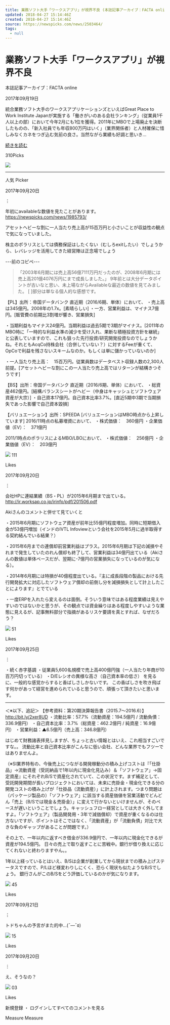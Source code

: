 ```yaml
---
title: 業務ソフト大手「ワークスアプリ」が視界不良 (本誌記事アーカイブ：FACTA online)
updated: 2018-04-27 15:14:46Z
created: 2018-04-27 15:14:46Z
source: https://newspicks.com/news/2503464/
tags:
  - null
---
```


# 業務ソフト大手「ワークスアプリ」が視界不良

本誌記事アーカイブ：FACTA online

2017年09月19日

統合業務ソフト大手のワークスアプリケーションズといえばGreat Place to Work Institute Japanが実施する「働きがいのある会社ランキング」（従業員1千人以上の部）において今年2月にも1位を獲得。2011年にMBOで上場廃止を決断したものの、「新入社員でも年収800万円はいく」（業界関係者）と人材確保に惜しみなくカネをつぎ込む気前の良さ。当然ながら業績も好調と思いき...

 [続きを読む](http://facta.co.jp/article/201710011.html)

310Picks

 ![](../_resources/51cbd37b7a29433c4fcd7849cc7d5694.png)

* * *

人気 Picker

2017年09月20日

⋮

年初にavailableな数値を見たことがあります。
https://newspicks.com/news/1985793/

アセットヘビーな割に一人当たり売上高が15百万円と小さいことが収益性の観点で気になっていました。

株主のポラリスとしては債務保証はしたくない（むしろexitしたい）でしょうから、レバレッジを活用してきた経営陣は正念場でしょう

---前のコピペ---
> 「2003年6月期には売上高56億7111万円だったのが、2008年6月期には売上高201億4076万円にまで成長しました。」
9年前とは大分データポイントが古いなと思い、未上場ながらAvailableな最近の数値を見てみました。
[ ]部分は単なる個人的な感想です。

【PL】出所：帝国データバンク
直近期（2016/6期、単体）において、
・売上高は345億円。2008年の1.7x。[素晴らしい]
・一方、営業利益は、マイナス7億円。[販管費の前期比3割増が響き、営業損失]

・当期利益もマイナス24億円。当期利益は過去5期で3期がマイナス。[2011年のMBO時に「一時的な利益水準の減少を受け入れ、果断な積極投資方針を継続」と公表していますので、これも狙った先行投資/研究開発投資なのでしょうかね。それともAcqCo持株会社（合併していない？）に対するFeeが重くて、OpCoで利益を残さないスキームなのか。もしくは単に儲かっていないのか]

・一人当たり売上高：　15百万円。従業員数はデータベスト収録人数の2,300人前提。[アセットヘビーな割にこの一人当たり売上高ではリターンが結構きつそうです]

【BS】出所：帝国データバンク
直近期（2016/6期、単体）において、
・総資産462億円。[結構バランスシートがヘビー（中身はキャッシュとソフトウェア資産が大宗）]
・自己資本17億円。自己資本比率3.7%。[直近5期中3期で当期損失であった影響で自己資本毀損]

【バリュエーション】出所：SPEEDA
[バリュエーションはMBO時点から上昇しています]
2016/11時点の私募増資において、
・株式価値：　360億円
・企業価値（EV）：　371億円

2011/1時点のポラリスによるMBO/LBOにおいて、
・株式価値：　256億円
・企業価値（EV）：　203億円

 ![](../_resources/04dfc5b736846900fac5823a19618028.png)
111

Likes

2017年09月20日

⋮

会社HPに連結業績（BS・PL）が2015年6月期まで出ている。
http://ir.worksap.co.jp/irinfo/pdf/201506.pdf

Akiさんのコメントと併せて見ていくと

・2015年6月期にソフトウェア資産が前年比55億円程度増加。同時に短期借入金が53億円増加（インドのIVTL Infoviewという会社を2015年5月に過半取得する契約結んでいる結果？）

・2015年6月までの連償却前営業利益はプラス。2015年6月期は下記の減損やそれまで発生していたのれん償却も終了して、営業利益は34億円出ている（Akiさんの数値は単体ベースだが、翌期に-7億円の営業損失になっているのが気になる）。

・2014年6月期には特損が40億程度出ている。『主に成長段階の製品における先行開発拡大に対応したソフトウェア償却の前倒し分を減損損失として計上したことによります』とでている

・一度ERPを入れたら変えるのは面倒。そういう意味ではある程度業績は見えやすいのではないかと思うが、その観点では資金繰りはある程度しやすいような業態に見えるが、記事無料部分で指摘があるリスケ要請を真とすれば、なぜだろう？

 ![](../_resources/04dfc5b736846900fac5823a19618028.png)
51

Likes

2017年09月25日

⋮

・続く赤字基調
・従業員5,600名規模で売上高400億円強（一人当たり年商が10百万円切っている）
・D/Eレシオの異様な高さ（自己資本率の低さ）
を見るに、一般的な感覚からすると香ばしさしかないです。
この香ばしさを吹き飛ばす何かがあって経営を進められていると思うので、頑張って頂きたいと思います。

-----
＜※以下、追記＞
【参考資料：第20期決算報告書（2015.7～2016.6）】
http://bit.ly/2xer8UD
・流動比率：57.7%（流動資産：194.5億円 / 流動負債：336.9億円）
・自己資本比率：3.7%（総資産：462.2億円 / 純資産：16.9億円）
・営業利益：▲6.5億円（売上高：346.8億円）

はじめて財務諸表拝見しますが、ちょっと古い情報とはいえ、これ相当すごいですな。。
流動比率と自己資本比率がこんなに低い会社、どんな業界でもフツーではありませんよ。

（※SI業界特有の、今後売上につながる開発稼動分の積み上げコストは『「仕掛品」→流動資産（受託納品で1年以内に現金化見込み）＆「ソフトウェア」→固定資産』にそれぞれB/Sで資産化されていて、この状況です。まず補足として、受託開発期間が長いプロジェクトにおいては、未来に売掛金・現金化できる分の開発コストの積み上げが「仕掛品（流動資産）」に計上されます。つまり問題は（パッケージ製品の）「ソフトウェア」に該当する資産価値を営業活動でどんどん「売上（B/Sでは現金＆売掛金）」に変えて行かないといけませんが、そのペースが遅いということでしょう。キャッシュフロー経営としては大きく外してますよ。「ソフトウェア」（製品開発用・3年で減価償却）で資産が重くなるのは仕方ないですが、ポイントはそこではなく、「流動資産」が「流動負債」対比で大きな負のギャップがあることが問題です。）

その上で、一年以内に返すべき借金が336.9億円で、一年以内に現金化できるが資産が194.5億円。
日々の売上で取り返すことに苦戦中。銀行が借り換えに応じてくれないと終わりますやん。。

1年以上経っているとはいえ、B/Sは企業が創業してから現状までの積み上げステータスですので、P/Lほど様変わりしにくく、恐らく現状も似たようなB/Sでしょう。
銀行さんがこのB/Sをどう評価しているのかが気になります。

 ![](../_resources/04dfc5b736846900fac5823a19618028.png)
45

Likes

2017年09月21日

⋮

トドちゃんの予言がまた的中…(¯―¯٥)

 ![](../_resources/04dfc5b736846900fac5823a19618028.png)
15

Likes

2017年09月20日

⋮

え、そうなの？

 ![](../_resources/04dfc5b736846900fac5823a19618028.png)
03

Likes

新規登録 ・ ログインしてすべてのコメントを見る

Measure
Measure